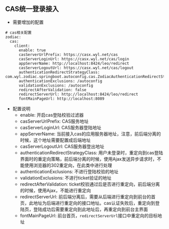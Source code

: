 ## CAS统一登录接入

- 需要增加的配置

```
# cas相关配置
zodiac:
  cas:
    client:
      enable: true
      casServerUrlPrefix: https://casx.wyl.net/cas
      casServerLoginUrl: https://casx.wyl.net/cas/login
      appServerName: http://localhost:8424/leo/redirect
      casServerLogoutUrl: https://casx.wyl.net/cas/logout
      authenticationRedirectStrategyClass: com.wyl.zodiac.springboot.autoconfig.cas.ZodiacAuthenticationRedirectStrategy
      authenticationExclusions: /autoconfig
      validationExclusions: /autoconfig
      redirectAfterValidation: false
      redirectServerUrl: http://localhost:8424/leo/redirect
      fontMainPageUrl: http://localhost:8089
```

- 配置说明
    - enable: 开启cas登陆校验过滤器
    - casServerUrlPrefix: CAS服务地址
    - casServerLoginUrl: CAS服务器登陆地址
    - appServerName: 当前接入cas的应用服务器地址，注意，前后端分离的时候，这个地址需要配置成后端地址
    - casServerLogoutUrl: CAS服务器登出地址
    - authenticationRedirectStrategyClass: 用户未登录时，重定向到cas登陆界面时的重定向策略，前后端分离的时候，使用Ajax发送异步请求时，不能使用浏览器的302重定向，在此类中进行处理
    - authenticationExclusions: 不进行登陆校验的地址
    - validationExclusions: 不进行ticket验证的地址
    - redirectAfterValidation: ticket校验通过后是否进行重定向，前后端分离的时候，使用Ajax，不能进行重定向
    - redirectServerUrl: 前后端分离后，需要从后端进行重定向到前台的首页，此地址为后端进行重定向的接口地址。cas认证失败后，重定向到登陆页，登陆成功后需要重定向到此地址后，再重定向到前台主界面
    - fontMainPageUrl: 前台首页，`redirectServerUrl`接口中重定向的目标地址